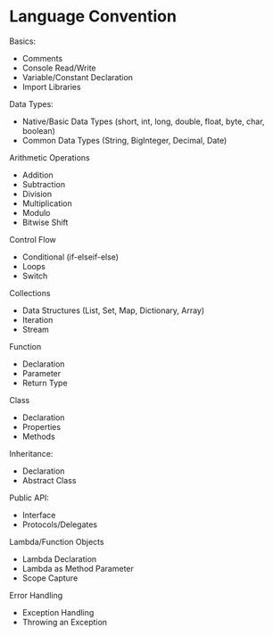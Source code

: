 # Language Convention

Basics:
- Comments
- Console Read/Write 
- Variable/Constant Declaration
- Import Libraries

Data Types:
- Native/Basic Data Types (short, int, long, double, float, byte, char, boolean) 
- Common Data Types (String, BigInteger, Decimal, Date)

Arithmetic Operations
- Addition
- Subtraction
- Division
- Multiplication
- Modulo
- Bitwise Shift

Control Flow
- Conditional (if-elseif-else)
- Loops
- Switch

Collections
- Data Structures (List, Set, Map, Dictionary, Array)
- Iteration
- Stream

Function
- Declaration
- Parameter
- Return Type

Class
- Declaration
- Properties
- Methods

Inheritance:
- Declaration
- Abstract Class

Public API:
- Interface
- Protocols/Delegates

Lambda/Function Objects
- Lambda Declaration
- Lambda as Method Parameter
- Scope Capture

Error Handling
- Exception Handling
- Throwing an Exception
